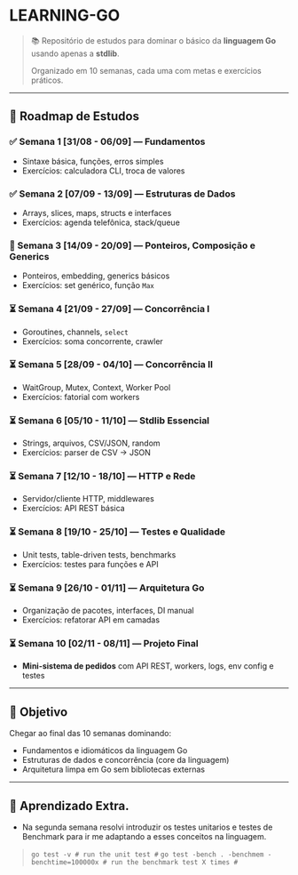 # LEARNING-GO

> 📚 Repositório de estudos para dominar o básico da **linguagem Go** usando apenas a **stdlib**.  
>
> Organizado em 10 semanas, cada uma com metas e exercícios práticos.

---

## 📅 Roadmap de Estudos

### ✅ Semana 1 [31/08 - 06/09] — Fundamentos
- Sintaxe básica, funções, erros simples  
- Exercícios: calculadora CLI, troca de valores  

### ✅ Semana 2 [07/09 - 13/09] — Estruturas de Dados
- Arrays, slices, maps, structs e interfaces  
- Exercícios: agenda telefônica, stack/queue  

### 🚀 Semana 3 [14/09 - 20/09] — Ponteiros, Composição e Generics
- Ponteiros, embedding, generics básicos  
- Exercícios: set genérico, função `Max`  

### ⏳ Semana 4 [21/09 - 27/09] — Concorrência I
- Goroutines, channels, `select`  
- Exercícios: soma concorrente, crawler  

### ⏳ Semana 5 [28/09 - 04/10] — Concorrência II
- WaitGroup, Mutex, Context, Worker Pool  
- Exercícios: fatorial com workers  

### ⏳ Semana 6 [05/10 - 11/10] — Stdlib Essencial
- Strings, arquivos, CSV/JSON, random  
- Exercícios: parser de CSV → JSON  

### ⏳ Semana 7 [12/10 - 18/10] — HTTP e Rede
- Servidor/cliente HTTP, middlewares  
- Exercícios: API REST básica  

### ⏳ Semana 8 [19/10 - 25/10] — Testes e Qualidade
- Unit tests, table-driven tests, benchmarks  
- Exercícios: testes para funções e API  

### ⏳ Semana 9 [26/10 - 01/11] — Arquitetura Go
- Organização de pacotes, interfaces, DI manual  
- Exercícios: refatorar API em camadas  

### ⏳ Semana 10 [02/11 - 08/11] — Projeto Final
- **Mini-sistema de pedidos** com API REST, workers, logs, env config e testes  

---

## 🎯 Objetivo
Chegar ao final das 10 semanas dominando:
- Fundamentos e idiomáticos da linguagem Go  
- Estruturas de dados e concorrência (core da linguagem)  
- Arquitetura limpa em Go sem bibliotecas externas  

---

## 📅 Aprendizado Extra.
- Na segunda semana resolvi introduzir os testes unitarios e testes de Benchmark para ir me adaptando a esses conceitos na linguagem.
> `go test -v # run the unit test #`
> `go test -bench . -benchmem -benchtime=100000x # run the benchmark test X times #`
